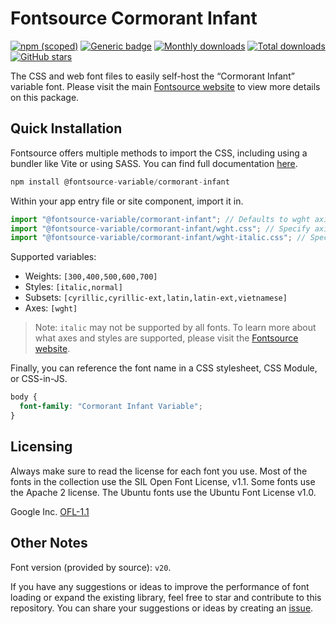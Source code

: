 # Fontsource Cormorant Infant

[![npm (scoped)](https://img.shields.io/npm/v/@fontsource-variable/cormorant-infant?color=brightgreen)](https://www.npmjs.com/package/@fontsource-variable/cormorant-infant) [![Generic badge](https://img.shields.io/badge/fontsource-passing-brightgreen)](https://github.com/fontsource/fontsource) [![Monthly downloads](https://badgen.net/npm/dm/@fontsource-variable/cormorant-infant)](https://github.com/fontsource/fontsource) [![Total downloads](https://badgen.net/npm/dt/@fontsource-variable/cormorant-infant)](https://github.com/fontsource/fontsource) [![GitHub stars](https://img.shields.io/github/stars/fontsource/fontsource.svg?style=social&label=Star)](https://github.com/fontsource/fontsource/stargazers)

The CSS and web font files to easily self-host the “Cormorant Infant” variable font. Please visit the main [Fontsource website](https://fontsource.org/fonts/cormorant-infant) to view more details on this package.

## Quick Installation

Fontsource offers multiple methods to import the CSS, including using a bundler like Vite or using SASS. You can find full documentation [here](https://fontsource.org/docs/getting-started/introduction).

```javascript
npm install @fontsource-variable/cormorant-infant
```

Within your app entry file or site component, import it in.

```javascript
import "@fontsource-variable/cormorant-infant"; // Defaults to wght axis
import "@fontsource-variable/cormorant-infant/wght.css"; // Specify axis
import "@fontsource-variable/cormorant-infant/wght-italic.css"; // Specify axis and style
```

Supported variables:
- Weights: `[300,400,500,600,700]`
- Styles: `[italic,normal]`
- Subsets: `[cyrillic,cyrillic-ext,latin,latin-ext,vietnamese]`
- Axes: `[wght]`

> Note: `italic` may not be supported by all fonts. To learn more about what axes and styles are supported, please visit the [Fontsource website](https://fontsource.org/fonts/cormorant-infant).

Finally, you can reference the font name in a CSS stylesheet, CSS Module, or CSS-in-JS.

```css
body {
  font-family: "Cormorant Infant Variable";
}
```

## Licensing
Always make sure to read the license for each font you use. Most of the fonts in the collection use the SIL Open Font License, v1.1. Some fonts use the Apache 2 license. The Ubuntu fonts use the Ubuntu Font License v1.0.

Google Inc.
[OFL-1.1](http://scripts.sil.org/OFL)

## Other Notes
Font version (provided by source): `v20`.

If you have any suggestions or ideas to improve the performance of font loading or expand the existing library, feel free to star and contribute to this repository. You can share your suggestions or ideas by creating an [issue](https://github.com/fontsource/fontsource/issues).